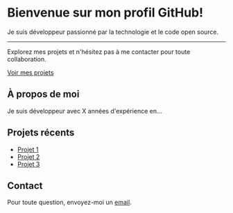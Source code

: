
<body>

<div class="container mt-5">
  <div class="jumbotron text-center">
    <h1 class="display-4">Bienvenue sur mon profil GitHub!</h1>
    <p class="lead">Je suis développeur passionné par la technologie et le code open source.</p>
    <hr class="my-4">
    <p>Explorez mes projets et n'hésitez pas à me contacter pour toute collaboration.</p>
    <a class="btn btn-primary btn-lg" href="https://github.com/monNomUtilisateur?tab=repositories" role="button">Voir mes projets</a>
  </div>

  <div class="row">
    <div class="col-md-4">
      <h2>À propos de moi</h2>
      <p>Je suis développeur avec X années d'expérience en...</p>
    </div>
    <div class="col-md-4">
      <h2>Projets récents</h2>
      <ul>
        <li><a href="https://github.com/monNomUtilisateur/projet1">Projet 1</a></li>
        <li><a href="https://github.com/monNomUtilisateur/projet2">Projet 2</a></li>
        <li><a href="https://github.com/monNomUtilisateur/projet3">Projet 3</a></li>
      </ul>
    </div>
    <div class="col-md-4">
      <h2>Contact</h2>
      <p>Pour toute question, envoyez-moi un <a href="mailto:monEmail@example.com">email</a>.</p>
    </div>
  </div>
</div>
